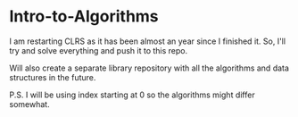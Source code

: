# Intro-to-Algorithms

I am restarting CLRS as it has been almost an year since I finished it. So, I'll try and solve everything and push it to this repo.

Will also create a separate library repository with all the algorithms and data structures in the future.

P.S. I will be using index starting at 0 so the algorithms might differ somewhat.
